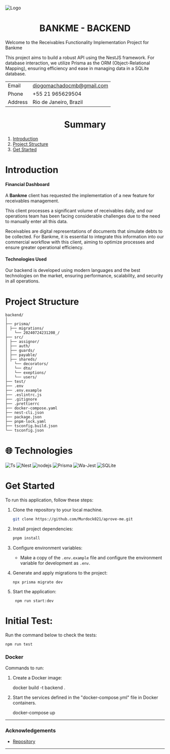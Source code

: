 ![Logo]()

# <div align="center">BANKME - BACKEND</div>

Welcome to the Receivables Functionality Implementation Project for Bankme

This project aims to build a robust API using the NestJS framework. For database interaction, we utilize Prisma as the ORM (Object-Relational Mapping), ensuring efficiency and ease in managing data in a SQLite database.

|         |                              |
| ------- | ---------------------------- |
| Email   | diogomachadocmb@gmail.com    |
| Phone   | +55 21 965629504             |
| Address | Rio de Janeiro, Brazil       |

# <div align="center">Summary</div>

1. [Introduction](#introduction)
2. [Project Structure](#project-structure)
3. [Get Started](#get-started)


# Introduction

#### Financial Dashboard

  A  **Bankme** client has requested the implementation of a new feature for receivables management.

This client processes a significant volume of receivables daily, and our operations team has been facing considerable challenges due to the need to manually enter all this data.

Receivables are digital representations of documents that simulate debts to be collected. For Bankme, it is essential to integrate this information into our commercial workflow with this client, aiming to optimize processes and ensure greater operational efficiency.


#### Technologies Used

Our backend is developed using modern languages and the best technologies on the market, ensuring performance, scalability, and security in all operations.

# Project Structure

```
backend/
│
├── prisma/
│ ├── migrations/
│   └── 20240724231208_/ 
├── src/
│ ├── assignor/
│ ├── auth/
│ ├── guards/
│ ├── payable/
│ ├── shareds/
│   └── decorators/
│   └── dto/
│   └── exeptions/
│   └── users/
├── test/
├── .env
├── .env.example
├── .eslintrc.js
├── .gitignore
├── .prettierrc
├── docker-compose.yaml
├── nest-cli.json
├── package.json
├── pnpm-lock.yaml
├── tsconfig.build.json
└── tsconfig.json
```

# 🌐 Technologies
<div align="rigth">
  <img align="center" alt="Ts" src="https://img.shields.io/badge/TypeScript-007ACC?style=for-the-badge&logo=typescript&logoColor=white">
  <img align="center" alt="Nest" src="https://img.shields.io/badge/nestjs-E0234E?style=for-the-badge&logo=nestjs&logoColor=white">
  <img align="center" alt="nodejs" src="https://img.shields.io/badge/Node%20js-339933?style=for-the-badge&logo=nodedotjs&logoColor=white">
  <img align="center" alt="Prisma" src="https://img.shields.io/badge/Prisma-3982CE?style=for-the-badge&logo=Prisma&logoColor=white">
  <img align="center" alt="Wa-Jest" src="https://img.shields.io/badge/Jest-C21325?style=for-the-badge&logo=jest&logoColor=white">
  <img align="center" alt="SQLite" src="https://img.shields.io/badge/SQLite-316192?style=for-the-badge&logo=sqlite&logoColor=white">
</div> 


# Get Started

To run this application, follow these steps:

1. Clone the repository to your local machine.

   ```bash
   git clone https://github.com/Murdock021/aprove-me.git
   ```

2. Install project dependencies:

   ```bash
   pnpm install
   ```

3. Configure environment variables:
   - Make a copy of the `.env.example` file and configure the environment variable for development as `.env`.

4. Generate and apply migrations to the project:

       npx prisma migrate dev

5. Start the application:

        npm run start:dev

# Initial Test:

Run the command below to check the tests:

    npm run test

### Docker

Commands to run:

1. Create a Docker image:

    docker build -t backend .

2. Start the services defined in the "docker-compose.yml" file in Docker containers.

    docker-compose up

---



### Acknowledgements


- [Repository](https://github.com/Murdock021/aprove-me/tree/main/backend)

---






